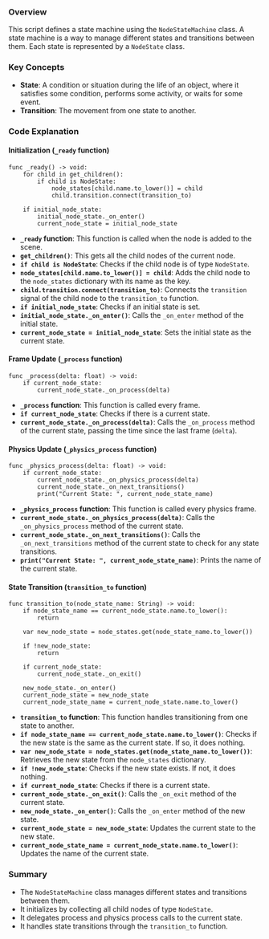 ### Overview

This script defines a state machine using the `NodeStateMachine` class. A state machine is a way to manage different states and transitions between them. Each state is represented by a `NodeState` class.

### Key Concepts

- **State**: A condition or situation during the life of an object, where it satisfies some condition, performs some activity, or waits for some event.
- **Transition**: The movement from one state to another.

### Code Explanation

#### Initialization (`_ready` function)

```gdscript
func _ready() -> void:
	for child in get_children():
		if child is NodeState:
			node_states[child.name.to_lower()] = child
			child.transition.connect(transition_to)

	if initial_node_state:
		initial_node_state._on_enter()
		current_node_state = initial_node_state
```

- **`_ready` function**: This function is called when the node is added to the scene.
- **`get_children()`**: This gets all the child nodes of the current node.
- **`if child is NodeState`**: Checks if the child node is of type `NodeState`.
- **`node_states[child.name.to_lower()] = child`**: Adds the child node to the `node_states` dictionary with its name as the key.
- **`child.transition.connect(transition_to)`**: Connects the `transition` signal of the child node to the `transition_to` function.
- **`if initial_node_state`**: Checks if an initial state is set.
- **`initial_node_state._on_enter()`**: Calls the `_on_enter` method of the initial state.
- **`current_node_state = initial_node_state`**: Sets the initial state as the current state.

#### Frame Update (`_process` function)

```gdscript
func _process(delta: float) -> void:
	if current_node_state:
		current_node_state._on_process(delta)
```

- **`_process` function**: This function is called every frame.
- **`if current_node_state`**: Checks if there is a current state.
- **`current_node_state._on_process(delta)`**: Calls the `_on_process` method of the current state, passing the time since the last frame (`delta`).

#### Physics Update (`_physics_process` function)

```gdscript
func _physics_process(delta: float) -> void:
	if current_node_state:
		current_node_state._on_physics_process(delta)
		current_node_state._on_next_transitions()
		print("Current State: ", current_node_state_name)
```

- **`_physics_process` function**: This function is called every physics frame.
- **`current_node_state._on_physics_process(delta)`**: Calls the `_on_physics_process` method of the current state.
- **`current_node_state._on_next_transitions()`**: Calls the `_on_next_transitions` method of the current state to check for any state transitions.
- **`print("Current State: ", current_node_state_name)`**: Prints the name of the current state.

#### State Transition (`transition_to` function)

```gdscript
func transition_to(node_state_name: String) -> void:
	if node_state_name == current_node_state.name.to_lower():
		return

	var new_node_state = node_states.get(node_state_name.to_lower())

	if !new_node_state:
		return

	if current_node_state:
		current_node_state._on_exit()

	new_node_state._on_enter()
	current_node_state = new_node_state
	current_node_state_name = current_node_state.name.to_lower()
```

- **`transition_to` function**: This function handles transitioning from one state to another.
- **`if node_state_name == current_node_state.name.to_lower()`**: Checks if the new state is the same as the current state. If so, it does nothing.
- **`var new_node_state = node_states.get(node_state_name.to_lower())`**: Retrieves the new state from the `node_states` dictionary.
- **`if !new_node_state`**: Checks if the new state exists. If not, it does nothing.
- **`if current_node_state`**: Checks if there is a current state.
- **`current_node_state._on_exit()`**: Calls the `_on_exit` method of the current state.
- **`new_node_state._on_enter()`**: Calls the `_on_enter` method of the new state.
- **`current_node_state = new_node_state`**: Updates the current state to the new state.
- **`current_node_state_name = current_node_state.name.to_lower()`**: Updates the name of the current state.

### Summary

- The `NodeStateMachine` class manages different states and transitions between them.
- It initializes by collecting all child nodes of type `NodeState`.
- It delegates process and physics process calls to the current state.
- It handles state transitions through the `transition_to` function.
